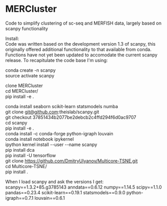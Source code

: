 # MERCluster

Code to simplify clustering of sc-seq and MERFISH data, largely based on scanpy functionality


Install:  
Code was written based on the development version 1.3 of scanpy, this originally offered additional functionality to that available from conda. Functions have not yet been updated to accomodate the current scanpy release. To recapitulate the code base I'm using:

conda create -n scanpy  
source activate scanpy  

clone MERCluster  
cd MERCluster/  
pip install -e .  
  
conda install seaborn scikit-learn statsmodels numba  
git clone git@github.com:theislab/scanpy.git  
git checkout 37851434b2077be2debcb2c4ffd294f6d0ac9707  
cd scanpy  
pip install -e .  
conda install -c conda-forge python-igraph louvain  
conda install notebook ipykernel  
ipython kernel install --user --name scanpy   
pip install dca  
pip install -U tensorflow  
git clone https://github.com/DmitryUlyanov/Multicore-TSNE.git  
cd Multicore-TSNE/  
pip install .  
  

When I load scanpy and ask the versions I get:  
scanpy==1.3.2+85.g3785143 anndata==0.6.12 numpy==1.14.5 scipy==1.1.0 pandas==0.23.4 scikit-learn==0.19.1 statsmodels==0.9.0 python-igraph==0.7.1 louvain==0.6.1 
